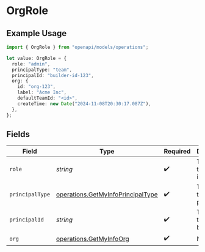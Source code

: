 # OrgRole

## Example Usage

```typescript
import { OrgRole } from "openapi/models/operations";

let value: OrgRole = {
  role: "admin",
  principalType: "team",
  principalId: "builder-id-123",
  org: {
    id: "org-123",
    label: "Acme Inc",
    defaultTeamId: "<id>",
    createTime: new Date("2024-11-08T20:30:17.087Z"),
  },
};
```

## Fields

| Field                                                                                  | Type                                                                                   | Required                                                                               | Description                                                                            | Example                                                                                |
| -------------------------------------------------------------------------------------- | -------------------------------------------------------------------------------------- | -------------------------------------------------------------------------------------- | -------------------------------------------------------------------------------------- | -------------------------------------------------------------------------------------- |
| `role`                                                                                 | *string*                                                                               | :heavy_check_mark:                                                                     | The role of the builder in the org.                                                    | admin                                                                                  |
| `principalType`                                                                        | [operations.GetMyInfoPrincipalType](../../models/operations/getmyinfoprincipaltype.md) | :heavy_check_mark:                                                                     | The type of the principal.                                                             |                                                                                        |
| `principalId`                                                                          | *string*                                                                               | :heavy_check_mark:                                                                     | The ID of the team or builder.                                                         | builder-id-123                                                                         |
| `org`                                                                                  | [operations.GetMyInfoOrg](../../models/operations/getmyinfoorg.md)                     | :heavy_check_mark:                                                                     | N/A                                                                                    |                                                                                        |